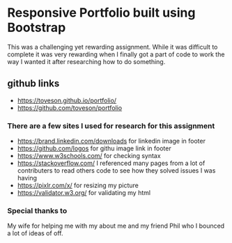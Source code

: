 # Responsive Portfolio built using Bootstrap

This was a challenging yet rewarding assignment. While it was difficult to complete it was very rewarding when I finally got a part of code to work the way I wanted it after researching how to do something. 

## github links
* https://toveson.github.io/portfolio/
* https://github.com/toveson/portfolio

### There are a few sites I used for research for this assignment

* https://brand.linkedin.com/downloads for linkedin image in footer
* https://github.com/logos for githu image link in footer
* https://www.w3schools.com/ for checking syntax
* https://stackoverflow.com/ I referenced many pages from a lot of contributers to read others code to see how they solved issues I was having
* https://pixlr.com/x/ for resizing my picture
* https://validator.w3.org/ for validating my html

### Special thanks to 

My wife for helping me with my about me and my friend Phil who I bounced a lot of ideas of off.